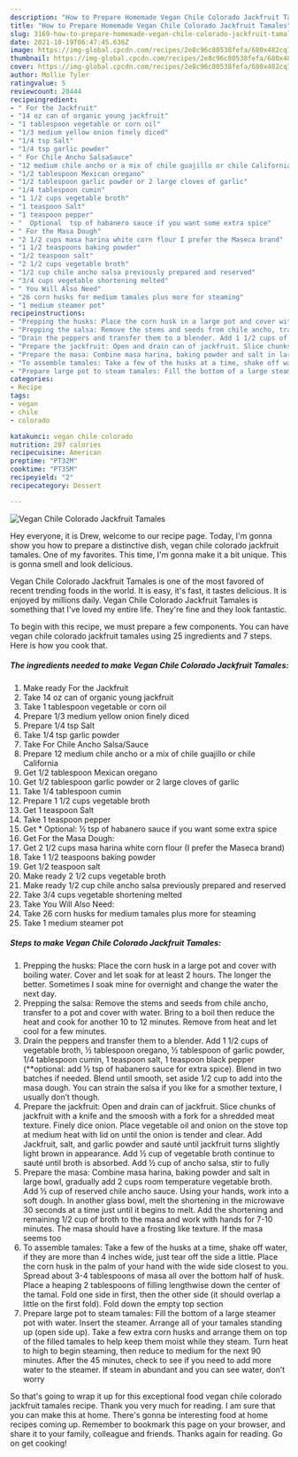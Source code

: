 ```yaml
---
description: "How to Prepare Homemade Vegan Chile Colorado Jackfruit Tamales"
title: "How to Prepare Homemade Vegan Chile Colorado Jackfruit Tamales"
slug: 3169-how-to-prepare-homemade-vegan-chile-colorado-jackfruit-tamales
date: 2021-10-19T06:47:45.636Z
image: https://img-global.cpcdn.com/recipes/2e8c96c80538fefa/680x482cq70/vegan-chile-colorado-jackfruit-tamales-recipe-main-photo.jpg
thumbnail: https://img-global.cpcdn.com/recipes/2e8c96c80538fefa/680x482cq70/vegan-chile-colorado-jackfruit-tamales-recipe-main-photo.jpg
cover: https://img-global.cpcdn.com/recipes/2e8c96c80538fefa/680x482cq70/vegan-chile-colorado-jackfruit-tamales-recipe-main-photo.jpg
author: Mollie Tyler
ratingvalue: 5
reviewcount: 20444
recipeingredient:
- " For the Jackfruit"
- "14 oz can of organic young jackfruit"
- "1 tablespoon vegetable or corn oil"
- "1/3 medium yellow onion finely diced"
- "1/4 tsp Salt"
- "1/4 tsp garlic powder"
- " For Chile Ancho SalsaSauce"
- "12 medium chile ancho or a mix of chile guajillo or chile California"
- "1/2 tablespoon Mexican oregano"
- "1/2 tablespoon garlic powder or 2 large cloves of garlic"
- "1/4 tablespoon cumin"
- "1 1/2 cups vegetable broth"
- "1 teaspoon Salt"
- "1 teaspoon pepper"
- "  Optional  tsp of habanero sauce if you want some extra spice"
- " For the Masa Dough"
- "2 1/2 cups masa harina white corn flour I prefer the Maseca brand"
- "1 1/2 teaspoons baking powder"
- "1/2 teaspoon salt"
- "2 1/2 cups vegetable broth"
- "1/2 cup chile ancho salsa previously prepared and reserved"
- "3/4 cups vegetable shortening melted"
- " You Will Also Need"
- "26 corn husks for medium tamales plus more for steaming"
- "1 medium steamer pot"
recipeinstructions:
- "Prepping the husks: Place the corn husk in a large pot and cover with boiling water. Cover and let soak for at least 2 hours. The longer the better. Sometimes I soak mine for overnight and change the water the next day."
- "Prepping the salsa: Remove the stems and seeds from chile ancho, transfer to a pot and cover with water. Bring to a boil then reduce the heat and cook for another 10 to 12 minutes. Remove from heat and let cool for a few minutes."
- "Drain the peppers and transfer them to a blender. Add 1 1/2 cups of vegetable broth, ½ tablespoon oregano, ½ tablespoon of garlic powder, 1/4 tablespoon cumin, 1 teaspoon salt, 1 teaspoon black pepper (**optional: add ½ tsp of habanero sauce for extra spice). Blend in two batches if needed. Blend until smooth, set aside 1/2 cup to add into the masa dough. You can strain the salsa if you like for a smother texture, I usually don’t though."
- "Prepare the jackfruit: Open and drain can of jackfruit. Slice chunks of jackfruit with a knife and the smoosh with a fork for a shredded meat texture. Finely dice onion. Place vegetable oil and onion on the stove top at medium heat with lid on until the onion is tender and clear. Add Jackfruit, salt, and garlic powder and sauté until jackfruit turns slightly light brown in appearance. Add ½ cup of vegetable broth continue to sauté until broth is absorbed. Add ½ cup of ancho salsa, stir to fully"
- "Prepare the masa: Combine masa harina, baking powder and salt in large bowl, gradually add 2 cups room temperature vegetable broth. Add ½ cup of reserved chile ancho sauce. Using your hands, work into a soft dough. In another glass bowl, melt the shortening in the microwave 30 seconds at a time just until it begins to melt. Add the shortening and remaining 1/2 cup of broth to the masa and work with hands for 7-10 minutes. The masa should have a frosting like texture. If the masa seems too"
- "To assemble tamales: Take a few of the husks at a time, shake off water, if they are more than 4 inches wide, just tear off the side a little. Place the corn husk in the palm of your hand with the wide side closest to you. Spread about 3-4 tablespoons of masa all over the bottom half of husk. Place a heaping 2 tablespoons of filling lengthwise down the center of the tamal. Fold one side in first, then the other side (it should overlap a little on the first fold). Fold down the empty top section"
- "Prepare large pot to steam tamales: Fill the bottom of a large steamer pot with water. Insert the steamer. Arrange all of your tamales standing up (open side up). Take a few extra corn husks and arrange them on top of the filled tamales to help keep them moist while they steam. Turn heat to high to begin steaming, then reduce to medium for the next 90 minutes. After the 45 minutes, check to see if you need to add more water to the steamer. If steam in abundant and you can see water, don’t worry"
categories:
- Recipe
tags:
- vegan
- chile
- colorado

katakunci: vegan chile colorado 
nutrition: 207 calories
recipecuisine: American
preptime: "PT32M"
cooktime: "PT35M"
recipeyield: "2"
recipecategory: Dessert

---
```



![Vegan Chile Colorado Jackfruit Tamales](https://img-global.cpcdn.com/recipes/2e8c96c80538fefa/680x482cq70/vegan-chile-colorado-jackfruit-tamales-recipe-main-photo.jpg)

Hey everyone, it is Drew, welcome to our recipe page. Today, I'm gonna show you how to prepare a distinctive dish, vegan chile colorado jackfruit tamales. One of my favorites. This time, I'm gonna make it a bit unique. This is gonna smell and look delicious.



Vegan Chile Colorado Jackfruit Tamales is one of the most favored of recent trending foods in the world. It is easy, it's fast, it tastes delicious. It is enjoyed by millions daily. Vegan Chile Colorado Jackfruit Tamales is something that I've loved my entire life. They're fine and they look fantastic.


To begin with this recipe, we must prepare a few components. You can have vegan chile colorado jackfruit tamales using 25 ingredients and 7 steps. Here is how you cook that.

<!--inarticleads1-->

##### The ingredients needed to make Vegan Chile Colorado Jackfruit Tamales:

1. Make ready  For the Jackfruit
1. Take 14 oz can of organic young jackfruit
1. Take 1 tablespoon vegetable or corn oil
1. Prepare 1/3 medium yellow onion finely diced
1. Prepare 1/4 tsp Salt
1. Take 1/4 tsp garlic powder
1. Take  For Chile Ancho Salsa/Sauce
1. Prepare 12 medium chile ancho or a mix of chile guajillo or chile California
1. Get 1/2 tablespoon Mexican oregano
1. Get 1/2 tablespoon garlic powder or 2 large cloves of garlic
1. Take 1/4 tablespoon cumin
1. Prepare 1 1/2 cups vegetable broth
1. Get 1 teaspoon Salt
1. Take 1 teaspoon pepper
1. Get  * Optional: ½ tsp of habanero sauce if you want some extra spice
1. Get  For the Masa Dough:
1. Get 2 1/2 cups masa harina white corn flour (I prefer the Maseca brand)
1. Take 1 1/2 teaspoons baking powder
1. Get 1/2 teaspoon salt
1. Make ready 2 1/2 cups vegetable broth
1. Make ready 1/2 cup chile ancho salsa previously prepared and reserved
1. Take 3/4 cups vegetable shortening melted
1. Take  You Will Also Need:
1. Take 26 corn husks for medium tamales plus more for steaming
1. Take 1 medium steamer pot




<!--inarticleads2-->

##### Steps to make Vegan Chile Colorado Jackfruit Tamales:

1. Prepping the husks: Place the corn husk in a large pot and cover with boiling water. Cover and let soak for at least 2 hours. The longer the better. Sometimes I soak mine for overnight and change the water the next day.
1. Prepping the salsa: Remove the stems and seeds from chile ancho, transfer to a pot and cover with water. Bring to a boil then reduce the heat and cook for another 10 to 12 minutes. Remove from heat and let cool for a few minutes.
1. Drain the peppers and transfer them to a blender. Add 1 1/2 cups of vegetable broth, ½ tablespoon oregano, ½ tablespoon of garlic powder, 1/4 tablespoon cumin, 1 teaspoon salt, 1 teaspoon black pepper (**optional: add ½ tsp of habanero sauce for extra spice). Blend in two batches if needed. Blend until smooth, set aside 1/2 cup to add into the masa dough. You can strain the salsa if you like for a smother texture, I usually don’t though.
1. Prepare the jackfruit: Open and drain can of jackfruit. Slice chunks of jackfruit with a knife and the smoosh with a fork for a shredded meat texture. Finely dice onion. Place vegetable oil and onion on the stove top at medium heat with lid on until the onion is tender and clear. Add Jackfruit, salt, and garlic powder and sauté until jackfruit turns slightly light brown in appearance. Add ½ cup of vegetable broth continue to sauté until broth is absorbed. Add ½ cup of ancho salsa, stir to fully
1. Prepare the masa: Combine masa harina, baking powder and salt in large bowl, gradually add 2 cups room temperature vegetable broth. Add ½ cup of reserved chile ancho sauce. Using your hands, work into a soft dough. In another glass bowl, melt the shortening in the microwave 30 seconds at a time just until it begins to melt. Add the shortening and remaining 1/2 cup of broth to the masa and work with hands for 7-10 minutes. The masa should have a frosting like texture. If the masa seems too
1. To assemble tamales: Take a few of the husks at a time, shake off water, if they are more than 4 inches wide, just tear off the side a little. Place the corn husk in the palm of your hand with the wide side closest to you. Spread about 3-4 tablespoons of masa all over the bottom half of husk. Place a heaping 2 tablespoons of filling lengthwise down the center of the tamal. Fold one side in first, then the other side (it should overlap a little on the first fold). Fold down the empty top section
1. Prepare large pot to steam tamales: Fill the bottom of a large steamer pot with water. Insert the steamer. Arrange all of your tamales standing up (open side up). Take a few extra corn husks and arrange them on top of the filled tamales to help keep them moist while they steam. Turn heat to high to begin steaming, then reduce to medium for the next 90 minutes. After the 45 minutes, check to see if you need to add more water to the steamer. If steam in abundant and you can see water, don’t worry




So that's going to wrap it up for this exceptional food vegan chile colorado jackfruit tamales recipe. Thank you very much for reading. I am sure that you can make this at home. There's gonna be interesting food at home recipes coming up. Remember to bookmark this page on your browser, and share it to your family, colleague and friends. Thanks again for reading. Go on get cooking!
